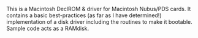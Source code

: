 This is a Macintosh DeclROM & driver for Macintosh Nubus/PDS cards.
It contains a basic best-practices (as far as I have determined!) implementation of a disk driver including the routines to make it bootable. Sample code acts as a RAMdisk.